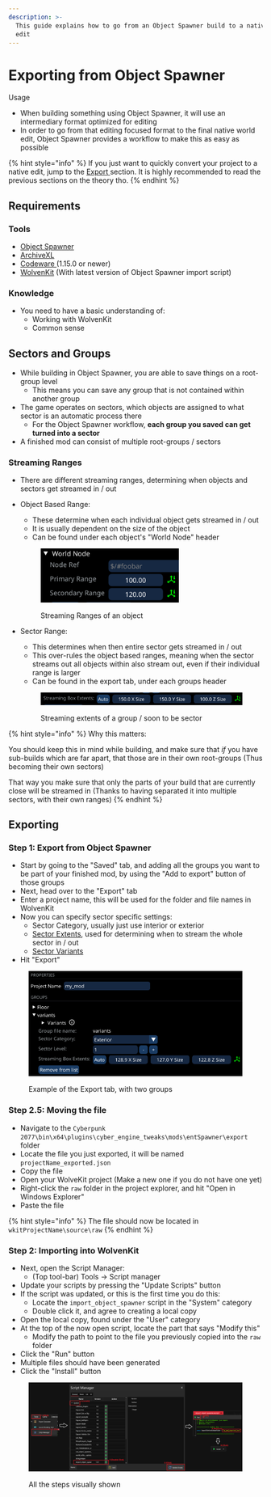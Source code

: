 ```yaml
---
description: >-
  This guide explains how to go from an Object Spawner build to a native world
  edit
---
```


# Exporting from Object Spawner

Usage

* When building something using Object Spawner, it will use an intermediary format optimized for editing
* In order to go from that editing focused format to the final native world edit, Object Spawner provides a workflow to make this as easy as possible

{% hint style="info" %}
If you just want to quickly convert your project to a native edit, jump to the [Export ](exporting-from-object-spawner.md#exporting)section. It is highly recommended to read the previous sections on the theory tho.
{% endhint %}

## Requirements

### Tools

* [Object Spawner](https://github.com/justarandomguyintheinternet/CP77_entSpawner/releases)
* [ArchiveXL](https://github.com/psiberx/cp2077-archive-xl)
* [Codeware ](https://github.com/psiberx/cp2077-codeware/releases)(1.15.0 or newer)
* [WolvenKit](https://github.com/WolvenKit/WolvenKit) (With latest version of Object Spawner import script)

### Knowledge

* You need to have a basic understanding of:
  * Working with WolvenKit
  * Common sense

## Sectors and Groups

* While building in Object Spawner, you are able to save things on a root-group level
  * This means you can save any group that is not contained within another group
* The game operates on sectors, which objects are assigned to what sector is an automatic process there
  * For the Object Spawner workflow, **each group you saved can get turned into a sector**
* A finished mod can consist of multiple root-groups / sectors

### Streaming Ranges

* There are different streaming ranges, determining when objects and sectors get streamed in / out
*   Object Based Range:

    * These determine when each individual object gets streamed in / out
    * It is usually dependent on the size of the object
    * Can be found under each object's "World Node" header

    <figure><img src="../../.gitbook/assets/worldNodeStreamingRange" alt="" width="274"><figcaption><p>Streaming Ranges of an object</p></figcaption></figure>
*   Sector Range:

    * This determines when then entire sector gets streamed in / out
    * This over-rules the object based ranges, meaning when the sector streams out all objects within also stream out, even if their individual range is larger
    * Can be found in the export tab, under each groups header

    <figure><img src="../../.gitbook/assets/sectorExtents" alt="" width="563"><figcaption><p>Streaming extents of a group / soon to be sector</p></figcaption></figure>

{% hint style="info" %}
Why this matters:

You should keep this in mind while building, and make sure that _if_ you have sub-builds which are far apart, that those are in their own root-groups (Thus becoming their own sectors)

That way you make sure that only the parts of your build that are currently close will be streamed in (Thanks to having separated it into multiple sectors, with their own ranges)
{% endhint %}

## Exporting

### Step 1: Export from Object Spawner

* Start by going to the "Saved" tab, and adding all the groups you want to be part of your finished mod, by using the "Add to export" button of those groups
* Next, head over to the "Export" tab
* Enter a project name, this will be used for the folder and file names in WolvenKit
* Now you can specify sector specific settings:
  * Sector Category, usually just use interior or exterior
  * [Sector Extents](exporting-from-object-spawner.md#streaming-ranges), used for determining when to stream the whole sector in / out
  * [Sector Variants](creating-sector-variants.md)
* Hit "Export"

<figure><img src="../../.gitbook/assets/exportUIExample" alt="" width="563"><figcaption><p>Example of the Export tab, with two groups</p></figcaption></figure>

### Step 2.5: Moving the file

* Navigate to the `Cyberpunk 2077\bin\x64\plugins\cyber_engine_tweaks\mods\entSpawner\export` folder
* Locate the file you just exported, it will be named `projectName_exported.json`
* Copy the file
* Open your WolveKit project (Make a new one if you do not have one yet)
* Right-click the `raw` folder in the project explorer, and hit "Open in Windows Explorer"
* Paste the file

{% hint style="info" %}
The file should now be located in `wkitProjectName\source\raw`
{% endhint %}

### Step 2: Importing into WolvenKit

* Next, open the Script Manager:
  * (Top tool-bar) Tools -> Script manager
* Update your scripts by pressing the "Update Scripts" button
* If the script was updated, or this is the first time you do this:
  * Locate the `import_object_spawner` script in the "System" category
  * Double click it, and agree to creating a local copy
* Open the local copy, found under the "User" category
* At the top of the now open script, locate the part that says "Modify this"
  * Modify the path to point to the file you previously copied into the `raw` folder
* Click the "Run" button
* Multiple files should have been generated
* Click the "Install" button

<figure><img src="../../.gitbook/assets/wkitOSImport" alt=""><figcaption><p>All the steps visually shown</p></figcaption></figure>
